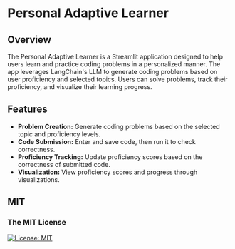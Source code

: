 # Personal Adaptive Learner

## Overview
The Personal Adaptive Learner is a Streamlit application designed to help users learn and practice coding problems in a personalized manner. The app leverages LangChain's LLM to generate coding problems based on user proficiency and selected topics. Users can solve problems, track their proficiency, and visualize their learning progress.

## Features
- **Problem Creation:** Generate coding problems based on the selected topic and proficiency levels.
- **Code Submission:** Enter and save code, then run it to check correctness.
- **Proficiency Tracking:** Update proficiency scores based on the correctness of submitted code.
- **Visualization:** View proficiency scores and progress through visualizations.

## MIT
### The MIT License
[![License: MIT](https://img.shields.io/badge/License-MIT-yellow.svg)](https://opensource.org/licenses/MIT)  
